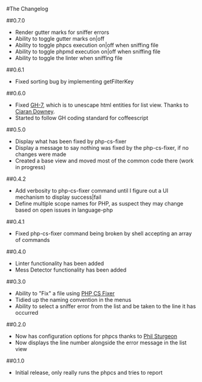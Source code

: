 #The Changelog

##0.7.0
* Render gutter marks for sniffer errors
* Ability to toggle gutter marks on|off
* Ability to toggle phpcs execution on|off when sniffing file
* Ability to toggle phpmd execution on|off when sniffing file
* Ability to toggle the linter when sniffing file

##0.6.1
* Fixed sorting bug by implementing getFilterKey

##0.6.0
* Fixed [GH-7](https://github.com/benmatselby/atom-php-checkstyle/issues/7), which is to unescape html entities for list view. Thanks to [Ciaran Downey](https://github.com/ciarand).
* Started to follow GH coding standard for coffeescript

##0.5.0
* Display what has been fixed by php-cs-fixer
* Display a message to say nothing was fixed by the php-cs-fixer, if no changes were made
* Created a base view and moved most of the common code there (work in progress)

##0.4.2
* Add verbosity to php-cs-fixer command until I figure out a UI mechanism to display success|fail
* Define multiple scope names for PHP, as suspect they may change based on open issues in language-php

##0.4.1
* Fixed php-cs-fixer command being broken by shell accepting an array of commands

##0.4.0
* Linter functionality has been added
* Mess Detector functionality has been added

##0.3.0
* Ability to "Fix" a file using [PHP CS Fixer](http://cs.sensiolabs.org/)
* Tidied up the naming convention in the menus
* Ability to select a sniffer error from the list and be taken to the line it has occurred

##0.2.0
* Now has configuration options for phpcs thanks to [Phil Sturgeon](https://github.com/philsturgeon)
* Now displays the line number alongside the error message in the list view

##0.1.0
* Initial release, only really runs the phpcs and tries to report
